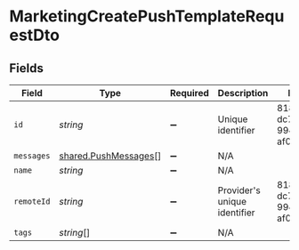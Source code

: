 # MarketingCreatePushTemplateRequestDto


## Fields

| Field                                                               | Type                                                                | Required                                                            | Description                                                         | Example                                                             |
| ------------------------------------------------------------------- | ------------------------------------------------------------------- | ------------------------------------------------------------------- | ------------------------------------------------------------------- | ------------------------------------------------------------------- |
| `id`                                                                | *string*                                                            | :heavy_minus_sign:                                                  | Unique identifier                                                   | 8187e5da-dc77-475e-9949-af0f1fa4e4e3                                |
| `messages`                                                          | [shared.PushMessages](../../../sdk/models/shared/pushmessages.md)[] | :heavy_minus_sign:                                                  | N/A                                                                 |                                                                     |
| `name`                                                              | *string*                                                            | :heavy_minus_sign:                                                  | N/A                                                                 |                                                                     |
| `remoteId`                                                          | *string*                                                            | :heavy_minus_sign:                                                  | Provider's unique identifier                                        | 8187e5da-dc77-475e-9949-af0f1fa4e4e3                                |
| `tags`                                                              | *string*[]                                                          | :heavy_minus_sign:                                                  | N/A                                                                 |                                                                     |